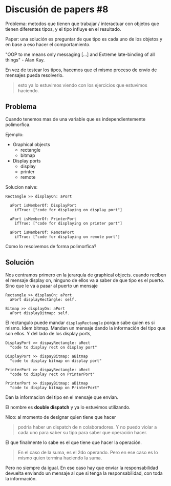 # Discusión de papers #8

Problema: metodos que tienen que trabajar / interactuar con objetos que tienen
diferentes tipos, y el tipo influye en el resultado.

Paper: una solución es preguntar de que tipo es cada uno de los objetos y en
base a eso hacer el comportamiento.

"OOP to me means only messaging [...] and Extreme late-binding of all things" -
Alan Kay.

En vez de testear los tipos, hacemos que el mismo proceso de envio de mensajes
pueda resolverlo.

> esto ya lo estuvimos viendo con los ejercicios que estuvimos haciendo.

## Problema

Cuando tenemos mas de una variable que es independientemente polimorfica.

Ejemplo:

- Graphical objects
  - rectangle
  - bitmap
- Display ports
  - display
  - printer
  - remote

Solucion naive:

```text
Rectangle >> displayOn: aPort

  aPort isMemberOf: DisplayPort
    ifTrue: ["code for displaying on display port"]

  aPort isMemberOf: PrinterPort
    ifTrue: ["code for displaying on printer port"]

  aPort isMemberOf: RemotePort
    ifTrue: ["code for displaying on remote port"]
```

Como lo resolvemos de forma polimorfica?

## Solución

Nos centramos primero en la jerarquía de graphical objects. cuando reciben el
mensaje display on, ninguno de ellos va a saber de que tipo es el puerto. Sino
que le va a pasar al puerto un mensaje

```smalltalk
Rectangle >> displayOn: aPort
  aPort displayRectangle: self.

Bitmap >> displayOn: aPort
  aPort displayBitmap: self.
```

El rectangulo puede mandar `displayRectangle` porque sabe quien es si mismo.
Idem bitmap. Mandan un mensaje dando la información del tipo que son ellos.
Y del lado de los display ports,

```smalltalk
DisplayPort >> dispayRectangle: aRect
  "code to display rect on display port"

DisplayPort >> dispayBitmap: aBitmap
  "code to display bitmap on display port"

PrinterPort >> dispayRectangle: aRect
  "code to display rect on PrinterPort"

PrinterPort >> dispayBitmap: aBitmap
  "code to display bitmap on PrinterPort"
```

Dan la informacion del tipo en el mensaje que envian.

El nombre es **double dispatch** y ya lo estuvimos utilizando.

Nico: al momento de designar quien tiene que hacer

> podria haber un dispatch de n colaboradores. Y no puedo violar a cada uno para
> saber su tipo para saber que operación hacer.

El que finalmente lo sabe es el que tiene que hacer la operación.

> En el caso de la suma, es el 2do operando. Pero en ese caso es lo mismo quien
> termina haciendo la suma.

Pero no siempre da igual. En ese caso hay que enviar la responsabilidad devuelta
enviando un mensaje al que si tenga la responsabilidad, con toda la información.
